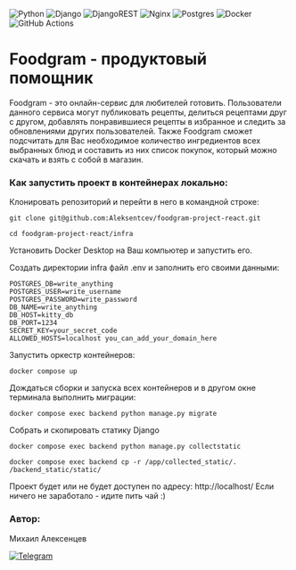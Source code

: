 ![Python](https://img.shields.io/badge/python-3670A0?style=for-the-badge&logo=python&logoColor=ffdd54) ![Django](https://img.shields.io/badge/django-%23092E20.svg?style=for-the-badge&logo=django&logoColor=white) ![DjangoREST](https://img.shields.io/badge/DJANGO-REST-ff1709?style=for-the-badge&logo=django&logoColor=white&color=ff1709&labelColor=gray) ![Nginx](https://img.shields.io/badge/nginx-%23009639.svg?style=for-the-badge&logo=nginx&logoColor=white) ![Postgres](https://img.shields.io/badge/postgres-%23316192.svg?style=for-the-badge&logo=postgresql&logoColor=white) ![Docker](https://img.shields.io/badge/docker-%230db7ed.svg?style=for-the-badge&logo=docker&logoColor=white) ![GitHub Actions](https://img.shields.io/badge/github%20actions-%232671E5.svg?style=for-the-badge&logo=githubactions&logoColor=white)

# Foodgram - продуктовый помощник 

Foodgram - это онлайн-сервис для любителей готовить. Пользователи данного сервиса могут публиковать рецепты, делиться рецептами друг с другом, добавлять понравившиеся рецепты в избранное и следить за обновлениями других пользователей. Также Foodgram сможет подсчитать для Вас необходимое количество ингредиентов всех выбранных блюд и составить из них список покупок, который можно скачать и взять с собой в магазин.

### Как запустить проект в контейнерах локально:

Клонировать репозиторий и перейти в него в командной строке:

```
git clone git@github.com:Aleksentcev/foodgram-project-react.git
```

```
cd foodgram-project-react/infra
```

Установить Docker Desktop на Ваш компьютер и запустить его.

Создать директории infra файл .env и заполнить его своими данными:

```
POSTGRES_DB=write_anything
POSTGRES_USER=write_username
POSTGRES_PASSWORD=write_password
DB_NAME=write_anything
DB_HOST=kitty_db
DB_PORT=1234
SECRET_KEY=your_secret_code
ALLOWED_HOSTS=localhost you_can_add_your_domain_here
```

Запустить оркестр контейнеров:

```
docker compose up
```

Дождаться сборки и запуска всех контейнеров и в другом окне терминала выполнить миграции:

```
docker compose exec backend python manage.py migrate 
```

Собрать и скопировать статику Django

```
docker compose exec backend python manage.py collectstatic
```
```
docker compose exec backend cp -r /app/collected_static/. /backend_static/static/ 
```

Проект будет или не будет доступен по адресу: http://localhost/
Если ничего не заработало - идите пить чай :)

### Автор:

Михаил Алексенцев

[![Telegram](https://img.shields.io/badge/aleksentcev-2CA5E0?style=for-the-badge&logo=telegram&logoColor=white&link=https://t.me/aleksentcev)](https://t.me/aleksentcev)
